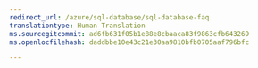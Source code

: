 ```yaml
---
redirect_url: /azure/sql-database/sql-database-faq
translationtype: Human Translation
ms.sourcegitcommit: ad6fb631f05b1e88e8cbaaca83f9863cfb643269
ms.openlocfilehash: daddbbe10e43c21e30aa9810bfb0705aaf796bfc

--- 
```



<!--HONumber=Dec16_HO3-->


